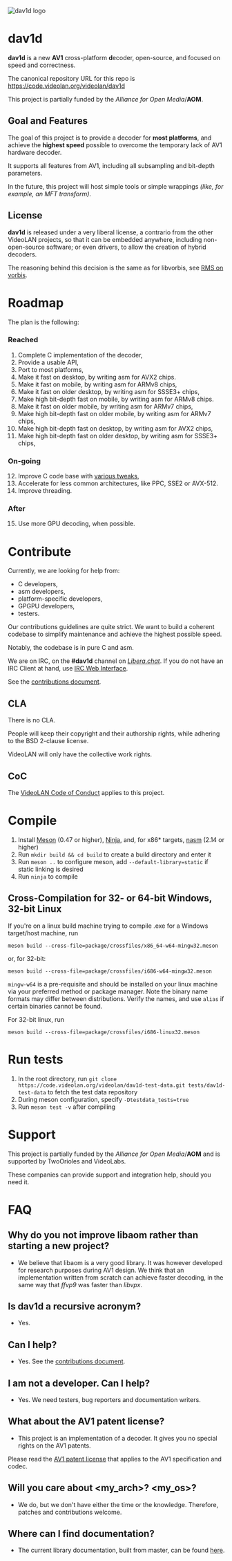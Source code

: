 ![dav1d logo](doc/dav1d_logo.png)

# dav1d

**dav1d** is a new **AV1** cross-platform **d**ecoder, open-source, and focused on speed and correctness.

The canonical repository URL for this repo is https://code.videolan.org/videolan/dav1d

This project is partially funded by the *Alliance for Open Media*/**AOM**.

## Goal and Features

The goal of this project is to provide a decoder for **most platforms**, and achieve the **highest speed** possible to overcome the temporary lack of AV1 hardware decoder.

It supports all features from AV1, including all subsampling and bit-depth parameters.

In the future, this project will host simple tools or simple wrappings *(like, for example, an MFT transform)*.

## License

**dav1d** is released under a very liberal license, a contrario from the other VideoLAN projects, so that it can be embedded anywhere, including non-open-source software; or even drivers, to allow the creation of hybrid decoders.

The reasoning behind this decision is the same as for libvorbis, see [RMS on vorbis](https://lwn.net/2001/0301/a/rms-ov-license.php3).

# Roadmap

The plan is the following:

### Reached
1. Complete C implementation of the decoder,
2. Provide a usable API,
3. Port to most platforms,
4. Make it fast on desktop, by writing asm for AVX2 chips.
5. Make it fast on mobile, by writing asm for ARMv8 chips,
6. Make it fast on older desktop, by writing asm for SSSE3+ chips,
7. Make high bit-depth fast on mobile, by writing asm for ARMv8 chips.
8. Make it fast on older mobile, by writing asm for ARMv7 chips,
9. Make high bit-depth fast on older mobile, by writing asm for ARMv7 chips,
10. Make high bit-depth fast on desktop, by writing asm for AVX2 chips,
11. Make high bit-depth fast on older desktop, by writing asm for SSSE3+ chips,

### On-going
12. Improve C code base with [various tweaks](https://code.videolan.org/videolan/dav1d/wikis/task-list),
13. Accelerate for less common architectures, like PPC, SSE2 or AVX-512.
14. Improve threading.

### After
15. Use more GPU decoding, when possible.

# Contribute

Currently, we are looking for help from:
- C developers,
- asm developers,
- platform-specific developers,
- GPGPU developers,
- testers.

Our contributions guidelines are quite strict. We want to build a coherent codebase to simplify maintenance and achieve the highest possible speed.

Notably, the codebase is in pure C and asm.

We are on IRC, on the **#dav1d** channel on [*Libera.chat*](http://libera.chat/). If you do not have an IRC Client at hand, use [IRC Web Interface](https://web.libera.chat/#dav1d).

See the [contributions document](CONTRIBUTING.md).

## CLA

There is no CLA.

People will keep their copyright and their authorship rights, while adhering to the BSD 2-clause license.

VideoLAN will only have the collective work rights.

## CoC

The [VideoLAN Code of Conduct](https://wiki.videolan.org/CoC) applies to this project.

# Compile

1. Install [Meson](https://mesonbuild.com/) (0.47 or higher), [Ninja](https://ninja-build.org/), and, for x86\* targets, [nasm](https://nasm.us/) (2.14 or higher)
2. Run `mkdir build && cd build` to create a build directory and enter it
3. Run `meson ..` to configure meson, add `--default-library=static` if static linking is desired
4. Run `ninja` to compile

## Cross-Compilation for 32- or 64-bit Windows, 32-bit Linux

If you're on a linux build machine trying to compile .exe for a Windows target/host machine, run

```
meson build --cross-file=package/crossfiles/x86_64-w64-mingw32.meson
```

or, for 32-bit:

```
meson build --cross-file=package/crossfiles/i686-w64-mingw32.meson
```

`mingw-w64` is a pre-requisite and should be installed on your linux machine via your preferred method or package manager. Note the binary name formats may differ between distributions. Verify the names, and use `alias` if certain binaries cannot be found.

For 32-bit linux, run

```
meson build --cross-file=package/crossfiles/i686-linux32.meson
```

# Run tests

1. In the root directory, run `git clone https://code.videolan.org/videolan/dav1d-test-data.git tests/dav1d-test-data` to fetch the test data repository
2. During meson configuration, specify `-Dtestdata_tests=true`
3. Run `meson test -v` after compiling

# Support

This project is partially funded by the *Alliance for Open Media*/**AOM** and is supported by TwoOrioles and VideoLabs.

These companies can provide support and integration help, should you need it.


# FAQ

## Why do you not improve libaom rather than starting a new project?

- We believe that libaom is a very good library. It was however developed for research purposes during AV1 design.
We think that an implementation written from scratch can achieve faster decoding, in the same way that *ffvp9* was faster than *libvpx*.

## Is dav1d a recursive acronym?

- Yes.

## Can I help?

- Yes. See the [contributions document](CONTRIBUTING.md).

## I am not a developer. Can I help?

- Yes. We need testers, bug reporters and documentation writers.

## What about the AV1 patent license?

- This project is an implementation of a decoder. It gives you no special rights on the AV1 patents.

Please read the [AV1 patent license](doc/PATENTS) that applies to the AV1 specification and codec.

## Will you care about <my_arch>? <my_os>?

- We do, but we don't have either the time or the knowledge. Therefore, patches and contributions welcome.

## Where can I find documentation?
- The current library documentation, built from master, can be found [here](https://videolan.videolan.me/dav1d/).
